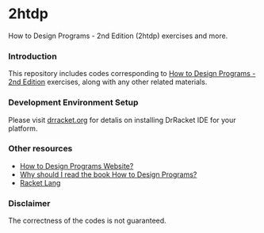 # 2htdp
How to Design Programs - 2nd Edition (2htdp) exercises and more.

### Introduction
This repository includes codes corresponding to [How to Design Programs - 2nd Edition](http://www.htdp.org/2018-01-06/Book/) exercises, along with any other related materials.

### Development Environment Setup
Please visit [drracket.org](https://drracket.org/) for detalis on installing DrRacket IDE for your platform.

### Other resources
* [How to Design Programs Website?][1]
* [Why should I read the book How to Design Programs?][2]
* [Racket Lang][3]

[1]: http://www.htdp.org
[2]: https://www.quora.com/Why-should-I-read-the-book-How-to-Design-Programs-What-does-it-offer-to-a-programmer-with-experience-I-have-been-programming-for-5-years-now-I-have-experience-in-C++-Java-and-Python
[3]: https://racket-lang.org

### Disclaimer
The correctness of the codes is not guaranteed.
